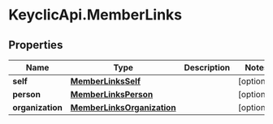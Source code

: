 # KeyclicApi.MemberLinks

## Properties
Name | Type | Description | Notes
------------ | ------------- | ------------- | -------------
**self** | [**MemberLinksSelf**](MemberLinksSelf.md) |  | [optional] 
**person** | [**MemberLinksPerson**](MemberLinksPerson.md) |  | [optional] 
**organization** | [**MemberLinksOrganization**](MemberLinksOrganization.md) |  | [optional] 


